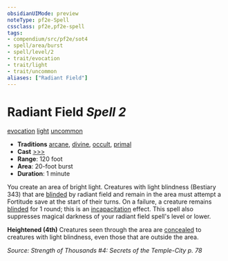 ```yaml
---
obsidianUIMode: preview
noteType: pf2e-Spell
cssclass: pf2e,pf2e-spell
tags:
- compendium/src/pf2e/sot4
- spell/area/burst
- spell/level/2
- trait/evocation
- trait/light
- trait/uncommon
aliases: ["Radiant Field"]
---
```

# Radiant Field *Spell 2*   
[evocation](rules/traits/evocation.md "Evocation School Trait")  [light](rules/traits/light.md "Light Effect Trait")  [uncommon](rules/traits/uncommon.md "Uncommon Rarity Trait")  

- **Traditions** [arcane](rules/traits/arcane.md "Arcane Tradition Trait"), [divine](rules/traits/divine.md "Divine Tradition Trait"), [occult](rules/traits/occult.md "Occult Tradition Trait"), [primal](rules/traits/primal.md "Primal Tradition Trait")
- **Cast** [>>>](rules/core-rulebook/chapter-9-playing-the-game.md#Actions "Three-Action") 
- **Range**: 120 foot
- **Area**: 20-foot burst
- **Duration**: 1 minute

You create an area of bright light. Creatures with light blindness (Bestiary 343) that are [blinded](rules/conditions.md#Blinded) by radiant field and remain in the area must attempt a Fortitude save at the start of their turns. On a failure, a creature remains [blinded](rules/conditions.md#Blinded) for 1 round; this is an [incapacitation](rules/traits/incapacitation.md "Incapacitation Effect Trait") effect. This spell also suppresses magical darkness of your radiant field spell's level or lower.

**Heightened (4th)** Creatures seen through the area are [concealed](rules/conditions.md#Concealed) to creatures with light blindness, even those that are outside the area.

*Source: Strength of Thousands #4: Secrets of the Temple-City p. 78*